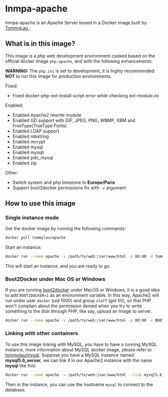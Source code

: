 # lnmpa-apache

lnmpa-apache is an Apache Server boxed in a Docker image built by [TommyLau ](http://tommy.net.cn/).

## What is in this image?

This image is a php web development environment cooked based on the official docker image `php:apache`, and with the following enhancements.

**WARNING:** The `php.ini` is set to development, it is highly recommended **NOT** to run this image for production environments.

Fixed:

- Fixed docker-php-ext-install script error while checking ext-module.ini

Enabled:

- Enabled Apache2 rewrite module
- Enabled GD support with GIF, JPEG, PNG, WBMP, XBM and FreeType(TrueType Fonts)
- Enabled LDAP support
- Enabled mbstring
- Enabled mcrypt
- Enabled mysql
- Enabled mysqli
- Enabled pdo_mysql
- Enabled zip

Other:

- Switch system and php timezone to **Europe/Paris**
- Support boot2docker permissions fix with `-v` argument

## How to use this image

### Single instance mode

Get the docker image by running the following commands:

```bash
docker pull tommylau/apache
```

Start an instance:

```bash
docker run --name apache -v /path/to/web:/var/www/html -p 80:80 -d tommylau/apache
```

This will start an instance, and you are ready to go.

### Boot2Docker under Mac OS or Windows

If you are running [boot2docker](https://github.com/boot2docker/boot2docker) under MacOS or Windows, it is a good idea to add `BOOT2DOCKER=1` as an environment variable. In this way, Apache2 will run under user `docker` (uid 1000) and group `staff` (gid 50), so that PHP won't complain about the permission denied when you try to write something to the disk through PHP, like say, upload an image to server.

```bash
docker run --name apache -v /path/to/web:/var/www/html -p 80:80 -e BOOT2DOCKER=1 -d tommylau/apache
```

### Linking with other containers

To use this image linking with MySQL, you have to have a running MySQL instance, more information about MySQL docker image, please refer to [tommylau/mysql](https://registry.hub.docker.com/u/tommylau/mysql/). Suppose you have a MySQL instance named **mysql5.6_server**, we can link it in our Apache2 instance with the name **mysql** like this:

```bash
docker run --name apache -v /path/to/web:/var/www/html --link mysql5.6_server:mysql -p 80:80 -d tommylau/apache
```

Then in the instance, you can use the hostname `mysql` to connect to the database.
